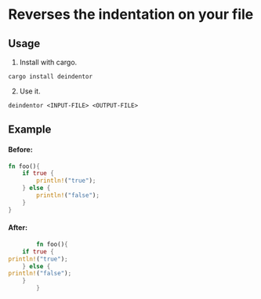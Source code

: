# Reverses the indentation on your file

## Usage
1. Install with cargo.

```cargo install deindentor```

2. Use it.

```deindentor <INPUT-FILE> <OUTPUT-FILE>```

## Example
#### Before:
```rust
fn foo(){
    if true {
        println!("true");
    } else {
        println!("false");
    }
}
```
#### After:
```rust
        fn foo(){
    if true {
println!("true");
    } else {
println!("false");
    }
        }
```


